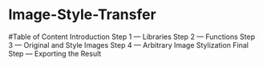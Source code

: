 # Image-Style-Transfer
#Table of Content
Introduction
Step 1 — Libraries
Step 2 — Functions
Step 3 — Original and Style Images
Step 4 — Arbitrary Image Stylization
Final Step — Exporting the Result
